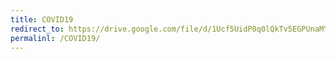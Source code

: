 ```yaml
---
title: COVID19
redirect_to: https://drive.google.com/file/d/1Ucf5UidP0q0lQkTv5EGPUnaMY0ZtdIEt/view?usp=sharing
permalinl: /COVID19/
---
```

